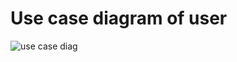 # Use case diagram of user

![use case diag](https://user-images.githubusercontent.com/69071665/95646018-d4db6700-0ae1-11eb-88f6-8d15119c951d.png)

